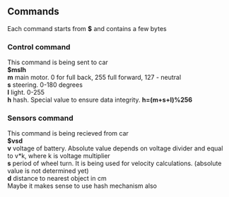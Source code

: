 ## Commands
Each command starts from **$** and contains a few bytes
### Control command
This command is being sent to car   
**$mslh**   
**m** main motor. 0 for full back, 255 full forward, 127 - neutral  
**s** steering. 0-180 degrees  
**l** light. 0-255  
**h** hash. Special value to ensure data integrity. **h=(m+s+l)%256**  
### Sensors command
This command is being recieved from car   
**$vsd**   
**v** voltage of battery. Absolute value depends on voltage divider and equal to v*k, where k is voltage multiplier  
**s** period of wheel turn. It is being used for velocity calculations. (absolute value is not determined yet)  
**d** distance to nearest object in cm  
Maybe it makes sense to use hash mechanism also  
